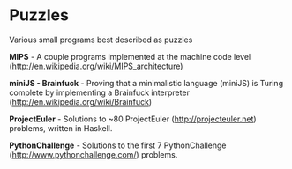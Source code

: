 Puzzles
=======

Various small programs best described as puzzles

**MIPS** - A couple programs implemented at the machine code level (http://en.wikipedia.org/wiki/MIPS_architecture)

**miniJS - Brainfuck** - Proving that a minimalistic language (miniJS) is Turing complete by implementing a Brainfuck interpreter (http://en.wikipedia.org/wiki/Brainfuck)

**ProjectEuler** - Solutions to ~80 ProjectEuler (http://projecteuler.net) problems, written in Haskell.

**PythonChallenge** - Solutions to the first 7 PythonChallenge (http://www.pythonchallenge.com/) problems.
